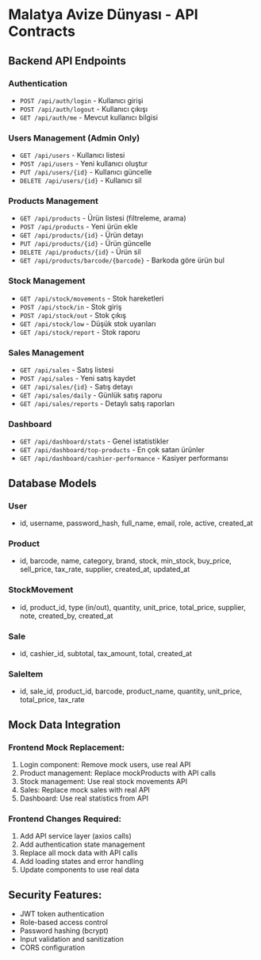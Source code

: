 # Malatya Avize Dünyası - API Contracts

## Backend API Endpoints

### Authentication
- `POST /api/auth/login` - Kullanıcı girişi
- `POST /api/auth/logout` - Kullanıcı çıkışı  
- `GET /api/auth/me` - Mevcut kullanıcı bilgisi

### Users Management (Admin Only)
- `GET /api/users` - Kullanıcı listesi
- `POST /api/users` - Yeni kullanıcı oluştur
- `PUT /api/users/{id}` - Kullanıcı güncelle
- `DELETE /api/users/{id}` - Kullanıcı sil

### Products Management
- `GET /api/products` - Ürün listesi (filtreleme, arama)
- `POST /api/products` - Yeni ürün ekle
- `GET /api/products/{id}` - Ürün detayı
- `PUT /api/products/{id}` - Ürün güncelle
- `DELETE /api/products/{id}` - Ürün sil
- `GET /api/products/barcode/{barcode}` - Barkoda göre ürün bul

### Stock Management
- `GET /api/stock/movements` - Stok hareketleri
- `POST /api/stock/in` - Stok giriş
- `POST /api/stock/out` - Stok çıkış
- `GET /api/stock/low` - Düşük stok uyarıları
- `GET /api/stock/report` - Stok raporu

### Sales Management
- `GET /api/sales` - Satış listesi
- `POST /api/sales` - Yeni satış kaydet
- `GET /api/sales/{id}` - Satış detayı
- `GET /api/sales/daily` - Günlük satış raporu
- `GET /api/sales/reports` - Detaylı satış raporları

### Dashboard
- `GET /api/dashboard/stats` - Genel istatistikler
- `GET /api/dashboard/top-products` - En çok satan ürünler
- `GET /api/dashboard/cashier-performance` - Kasiyer performansı

## Database Models

### User
- id, username, password_hash, full_name, email, role, active, created_at

### Product  
- id, barcode, name, category, brand, stock, min_stock, buy_price, sell_price, tax_rate, supplier, created_at, updated_at

### StockMovement
- id, product_id, type (in/out), quantity, unit_price, total_price, supplier, note, created_by, created_at

### Sale
- id, cashier_id, subtotal, tax_amount, total, created_at

### SaleItem
- id, sale_id, product_id, barcode, product_name, quantity, unit_price, total_price, tax_rate

## Mock Data Integration

### Frontend Mock Replacement:
1. Login component: Remove mock users, use real API
2. Product management: Replace mockProducts with API calls
3. Stock management: Use real stock movements API
4. Sales: Replace mock sales with real API
5. Dashboard: Use real statistics from API

### Frontend Changes Required:
1. Add API service layer (axios calls)
2. Add authentication state management
3. Replace all mock data with API calls
4. Add loading states and error handling
5. Update components to use real data

## Security Features:
- JWT token authentication
- Role-based access control
- Password hashing (bcrypt)
- Input validation and sanitization
- CORS configuration